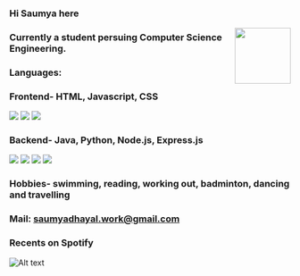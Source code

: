 ### Hi Saumya here
<a href="URL_REDIRECT" target="blank"><img align="right" src="https://giphy.com/gifs/stars-motion-graphics-galaxy-ghUOqcRA6zOb0Qvfrh" height="100" /></a>


### Currently a student persuing Computer Science Engineering.

### Languages:
### Frontend-   HTML, Javascript, CSS
<p align="left">
<img src="https://img.shields.io/badge/html5-%23E34F26.svg?style=for-the-badge&logo=html5&logoColor=white" />
<img src="https://img.shields.io/badge/javascript-%23323330.svg?style=for-the-badge&logo=javascript&logoColor=%23F7DF1E" />
<img src="https://img.shields.io/badge/css3-%231572B6.svg?style=for-the-badge&logo=css3&logoColor=white" />
</p>

### Backend-    Java, Python, Node.js, Express.js
<p align="left">
<img src="https://img.shields.io/badge/java-%23ED8B00.svg?style=for-the-badge&logo=openjdk&logoColor=white" />
<img src="https://img.shields.io/badge/python-3670A0?style=for-the-badge&logo=python&logoColor=ffdd54" />
<img src="https://img.shields.io/badge/node.js-6DA55F?style=for-the-badge&logo=node.js&logoColor=white" />
<img src="https://img.shields.io/badge/express.js-%23404d59.svg?style=for-the-badge&logo=express&logoColor=%2361DAFB" /> 
</p>


### Hobbies- swimming, reading, working out, badminton, dancing and travelling

### Mail: saumyadhayal.work@gmail.com

### Recents on Spotify
![Alt text](https://spotify-recently-played-readme.vercel.app/api?user=uxui5pqvpg5z5odrqxuzaytyu)



